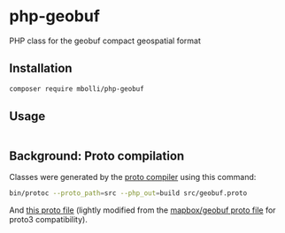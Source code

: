 # php-geobuf

PHP class for the geobuf compact geospatial format

## Installation

```bash
composer require mbolli/php-geobuf
```

## Usage

```php

```

## Background: Proto compilation

Classes were generated by the [proto compiler](https://developers.google.com/protocol-buffers) using this command:

```bash
bin/protoc --proto_path=src --php_out=build src/geobuf.proto
```

And [this proto file](./geobuf.proto) (lightly modified from the [mapbox/geobuf proto file](https://github.com/mapbox/geobuf/blob/master/geobuf.proto) for proto3 compatibility).
